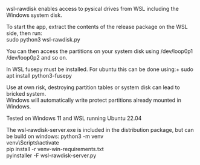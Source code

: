 wsl-rawdisk enables access to pysical drives from WSL including the Windows system disk.

To start the app, extract the contents of the release package on the WSL side, then run:\
sudo python3 wsl-rawdisk.py

You can then access the partitions on your system disk using /dev/loop0p1 /dev/loop0p2 and so on.

In WSL fusepy must be installed. For ubuntu this can be done using:+
sudo apt install python3-fusepy

Use at own risk, destroying partition tables or system disk can lead to bricked system.\
Windows will automatically write protect partitions already mounted in Windows.

Tested on Windows 11 and WSL running Ubuntu 22.04

The wsl-rawdisk-server.exe is included in the distribution package, but can be build on windows:
python3 -m venv\
venv\Scripts\activate\
pip install -r venv-win-requirements.txt\
pyinstaller -F wsl-rawdisk-server.py
